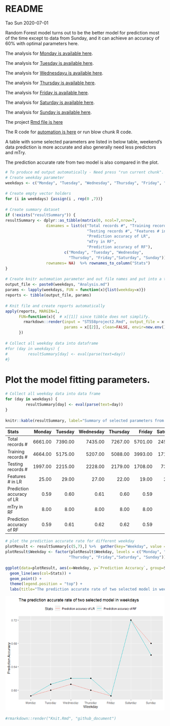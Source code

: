 README
================
Tao Sun
2020-07-01

Random Forest model turns out to be the better model for prediction most
of the time except to data from Sunday, and it can achieve an accuracy
of 60% with optimal parameters here.

The analysis for [Monday is available here](MondayAnalysis.md).

The analysis for [Tuesday is available here](TuesdayAnalysis.md).

The analysis for [Wednesdayu is available here](WednesdayAnalysis.md).

The analysis for [Thursday is available here](ThursdayAnalysis.md).

The analysis for [Friday is available here](FridayAnalysis.md).

The analysis for [Saturday is available here](SaturdayAnalysis.md).

The analysis for [Sunday is available here](SundayAnalysis.md).

The project [Rmd file is here](ST558project2.Rmd)

The R code for [automation is here](knitr.R) or run blow chunk R code.

A table with some selected parameters are listed in below table,
weekend’s data prediction is more accurate and also generally need
less predictors and mTry.

The prediction accurate rate from two model is also compared in the
plot.

``` r
# To produce md output automatically - Need press "run current chunk".
# Create weekday parameter
weekdays <- c("Monday", "Tuesday", "Wednesday", "Thursday", "Friday", "Saturday", "Sunday")

# Create empty vector holders 
for (i in weekdays) {assign(i , rep(0 ,7))}

# Create summary dataset
if (!exists("resultSummary")) {
resultSummary <- dplyr::as_tibble(matrix(0, ncol=7,nrow=7,
                  dimnames = list(c("Total records #", "Training records #", 
                                    "Testing records #", "Features # in LR",
                                    "Prediction accuracy of LR", 
                                    "mTry in RF", 
                                    "Prediction accuracy of RF"),
                          c("Monday", "Tuesday", "Wednesday",
                            "Thursday", "Friday","Saturday", "Sunday"))), 
                  rownames= NA)  %>% rownames_to_column("Stats") 
}

# Create knitr automation parameter and out file names and put into a tibble
output_file <- paste0(weekdays, "Analysis.md")
params <- lapply(weekdays, FUN = function(x){list(weekday=x)})
reports <- tibble(output_file, params)

# Knit file and create reports automatically
apply(reports, MARGIN=1, 
      FUN=function(x){  # x[[1]] since tibble does not simplify.
        rmarkdown::render(input = "ST558project2.Rmd", output_file = x[[1]],
                          params = x[[2]], clean=FALSE, envir=new.env())
      })

# Collect all weekday data into dataframe
#for (day in weekdays) {
#         resultSummary[day] <- eval(parse(text=day))
#}
```

# Plot the model fitting parameters.

``` r
# Collect all weekday data into data frame
for (day in weekdays) {
         resultSummary[day] <- eval(parse(text=day))
}

knitr::kable(resultSummary, label="Summary of selected parameters from two select models")  # Create table
```

| Stats                     |  Monday | Tuesday | Wednesday | Thursday |  Friday | Saturday |  Sunday |
| :------------------------ | ------: | ------: | --------: | -------: | ------: | -------: | ------: |
| Total records \#          | 6661.00 | 7390.00 |   7435.00 |  7267.00 | 5701.00 |  2453.00 | 2737.00 |
| Training records \#       | 4664.00 | 5175.00 |   5207.00 |  5088.00 | 3993.00 |  1719.00 | 1917.00 |
| Testing records \#        | 1997.00 | 2215.00 |   2228.00 |  2179.00 | 1708.00 |   734.00 |  820.00 |
| Features \# in LR         |   25.00 |   29.00 |     27.00 |    22.00 |   19.00 |    23.00 |   21.00 |
| Prediction accuracy of LR |    0.59 |    0.60 |      0.61 |     0.60 |    0.59 |     0.72 |    0.68 |
| mTry in RF                |    8.00 |    8.00 |      8.00 |     8.00 |    8.00 |     2.00 |    2.00 |
| Prediction accuracy of RF |    0.59 |    0.61 |      0.62 |     0.62 |    0.59 |     0.72 |    0.66 |

``` r
# plot the prediction accurate rate for different weekday 
plotResult <- resultSummary[c(5,7),] %>%  gather(key="Weekday", value = "Prediction Accuracy", 2:8)
plotResult$Weekday <- factor(plotResult$Weekday, levels = c("Monday", "Tuesday", "Wednesday",
                            "Thursday", "Friday","Saturday", "Sunday"))

ggplot(data=plotResult, aes(x=Weekday, y=`Prediction Accuracy`, group=Stats)) + 
  geom_line(aes(col=Stats)) +
  geom_point() +
  theme(legend.position = "top") +
  labs(title="The prediction accurate rate of two selected model in weekdays")
```

![](Knit_files/figure-gfm/unnamed-chunk-1-1.png)<!-- -->

``` r
#rmarkdown::render("Knit.Rmd", "github_document")
```
